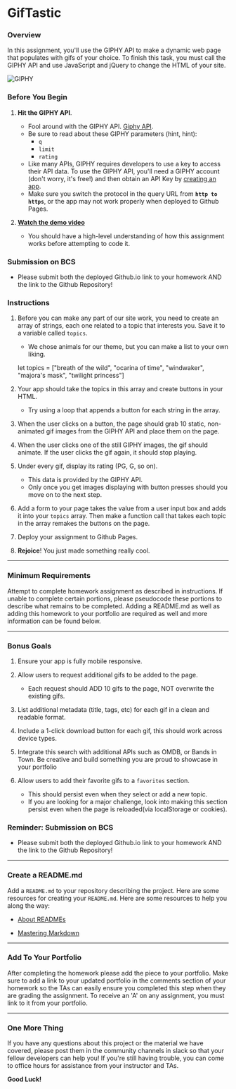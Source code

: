# GifTastic

### Overview

In this assignment, you'll use the GIPHY API to make a dynamic web page that populates with gifs of your choice. To finish this task, you must call the GIPHY API and use JavaScript and jQuery to change the HTML of your site.

![GIPHY](Images/1-giphy.jpg)

### Before You Begin

1. **Hit the GIPHY API**.

    - Fool around with the GIPHY API. [Giphy API](https://developers.giphy.com/docs/).
    - Be sure to read about these GIPHY parameters (hint, hint):
        - `q`
        - `limit`
        - `rating`
    - Like many APIs, GIPHY requires developers to use a key to access their API data. To use the GIPHY API, you'll need a GIPHY account (don't worry, it's free!) and then obtain an API Key by [creating an app](https://developers.giphy.com/dashboard/?create=true).
    - Make sure you switch the protocol in the query URL from **`http to https`**, or the app may not work properly when deployed to Github Pages.

2. **[Watch the demo video](https://youtu.be/BqreERTLjgQ)**

    - You should have a high-level understanding of how this assignment works before attempting to code it.

### Submission on BCS

-   Please submit both the deployed Github.io link to your homework AND the link to the Github Repository!

### Instructions

1. Before you can make any part of our site work, you need to create an array of strings, each one related to a topic that interests you. Save it to a variable called `topics`.

    - We chose animals for our theme, but you can make a list to your own liking.

    let topics = ["breath of the wild", "ocarina of time", "windwaker", "majora's mask", "twilight princess"]

2. Your app should take the topics in this array and create buttons in your HTML.
    - Try using a loop that appends a button for each string in the array.

3) When the user clicks on a button, the page should grab 10 static, non-animated gif images from the GIPHY API and place them on the page.

4. When the user clicks one of the still GIPHY images, the gif should animate. If the user clicks the gif again, it should stop playing.

5. Under every gif, display its rating (PG, G, so on).

    - This data is provided by the GIPHY API.
    - Only once you get images displaying with button presses should you move on to the next step.

6. Add a form to your page takes the value from a user input box and adds it into your `topics` array. Then make a function call that takes each topic in the array remakes the buttons on the page.

7. Deploy your assignment to Github Pages.

8. **Rejoice**! You just made something really cool.

---

### Minimum Requirements

Attempt to complete homework assignment as described in instructions. If unable to complete certain portions, please pseudocode these portions to describe what remains to be completed. Adding a README.md as well as adding this homework to your portfolio are required as well and more information can be found below.

---

### Bonus Goals

1. Ensure your app is fully mobile responsive.

2. Allow users to request additional gifs to be added to the page.

    - Each request should ADD 10 gifs to the page, NOT overwrite the existing gifs.

3. List additional metadata (title, tags, etc) for each gif in a clean and readable format.

4. Include a 1-click download button for each gif, this should work across device types.

5. Integrate this search with additional APIs such as OMDB, or Bands in Town. Be creative and build something you are proud to showcase in your portfolio

6. Allow users to add their favorite gifs to a `favorites` section.
    - This should persist even when they select or add a new topic.
    - If you are looking for a major challenge, look into making this section persist even when the page is reloaded(via localStorage or cookies).

### Reminder: Submission on BCS

-   Please submit both the deployed Github.io link to your homework AND the link to the Github Repository!

---

### Create a README.md

Add a `README.md` to your repository describing the project. Here are some resources for creating your `README.md`. Here are some resources to help you along the way:

-   [About READMEs](https://help.github.com/articles/about-readmes/)

-   [Mastering Markdown](https://guides.github.com/features/mastering-markdown/)

---

### Add To Your Portfolio

After completing the homework please add the piece to your portfolio. Make sure to add a link to your updated portfolio in the comments section of your homework so the TAs can easily ensure you completed this step when they are grading the assignment. To receive an 'A' on any assignment, you must link to it from your portfolio.

---

### One More Thing

If you have any questions about this project or the material we have covered, please post them in the community channels in slack so that your fellow developers can help you! If you're still having trouble, you can come to office hours for assistance from your instructor and TAs.

**Good Luck!**

```

```

